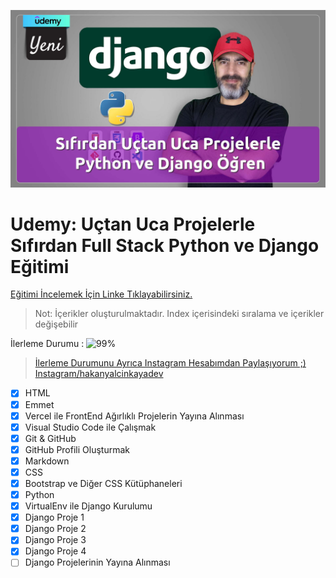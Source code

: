 ![Udemy: Uçtan Uca Projelerle Sıfırdan Full Stack Python ve Django Eğitimi](https://github.com/hakanyalcinkaya/hakanyalcinkaya/raw/main/assets/img/udemy_python_django_v4.jpg)
# Udemy: Uçtan Uca Projelerle Sıfırdan Full Stack Python ve Django Eğitimi
[Eğitimi İncelemek İçin Linke Tıklayabilirsiniz.](http://lnk.ktlzr.co/gtrpdj)

> Not: İçerikler oluşturulmaktadır. Index içerisindeki sıralama ve içerikler değişebilir

İlerleme Durumu : ![99%](https://progress-bar.dev/99)
> [İlerleme Durumunu Ayrıca Instagram Hesabımdan Paylaşıyorum ;) Instagram/hakanyalcinkayadev](https://bit.ly/hy-dev-instagram)

- [x] HTML
- [x] Emmet
- [x] Vercel ile FrontEnd Ağırlıklı Projelerin Yayına Alınması
- [x] Visual Studio Code ile Çalışmak
- [x] Git & GitHub
- [x] GitHub Profili Oluşturmak
- [x] Markdown
- [x] CSS
- [x] Bootstrap ve Diğer CSS Kütüphaneleri
- [x] Python
- [x] VirtualEnv ile Django Kurulumu 
- [x] Django Proje 1
- [x] Django Proje 2
- [x] Django Proje 3
- [x] Django Proje 4
- [ ] Django Projelerinin Yayına Alınması
